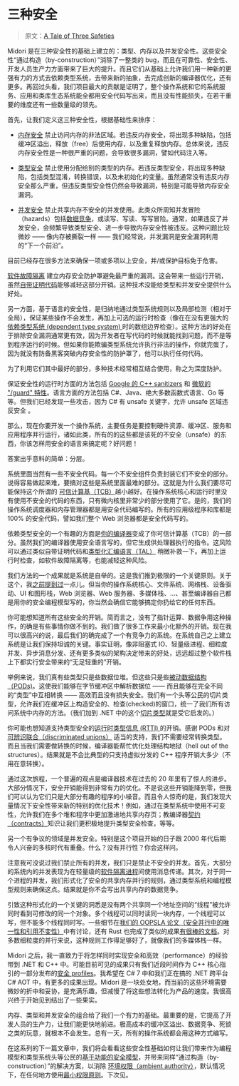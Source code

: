 # 三种安全

> 原文：[A Tale of Three Safeties](http://joeduffyblog.com/2015/11/03/a-tale-of-three-safeties/)


Midori 是在三种安全性的基础上建立的：类型、内存以及并发安全性。这些安全性“通过构造（by-construction）”消除了一整类的 bug，而且在可靠性、安全性、开发人员生产力方面带来了巨大的提升。而且它们从基础上允许我们用一种新的更强有力的方式去依赖类型系统，去带来新的抽象，去完成创新的编译器优化，还有更多。再回过头看，我们项目最大的贡献是证明了，整个操作系统和它的系统服务、应用和类库生态系统能全都用安全代码写出来，而且没有性能损失，在若干重要的维度还有一些数量级的领先。

首先，让我们定义这三种安全性，根据基础性来排序：

* [内存安全](https://en.wikipedia.org/wiki/Memory_safety) 禁止访问内存的非法区域。若违反内存安全，将出现多种缺陷，包括缓冲区溢出，释放（free）后使用内存，以及重复释放内存。总体来说，违反内存安全性是一种很严重的问题，会导致很多漏洞，譬如代码注入等。

* [类型安全](https://en.wikipedia.org/wiki/Type_safety) 禁止使用分配给别的类型的内存。若违反类型安全，将出现多种缺陷，包括类型混淆，转换错误，以及未初始化的变量。虽然通常没有违反内存安全那么严重，但违反类型安全性仍然会导致漏洞，特别是可能导致内存安全漏洞。

* [并发安全](https://en.wikipedia.org/wiki/Thread_safety) 禁止共享内存不安全的并发使用。此类众所周知并发冒险（hazards）包括[数据竞争](https://en.wikipedia.org/wiki/Race_condition)，或读写、写读、写写冒险。通常，如果违反了并发安全，会频繁导致类型安全、进一步导致内存安全性被违反。这种问题比较微妙 —— 像内存被撕裂一样 —— 我们经常说，并发漏洞是安全漏洞利用的“下一个前沿”。

目前已经存在很多方法来确保一项或多项以上安全，并/或保护目标免于危害。

[软件故障隔离](http://www.cs.cmu.edu/~srini/15-829/readings/sfi.pdf) 建立内存安全防护罩避免最严重的漏洞。这会带来一些运行开销，虽然[自带证明代码](https://en.wikipedia.org/wiki/Proof-carrying_code)能够减轻这部分开销。这种技术没能给类型和并发安全提供什么好处。

另一方面，基于语言的安全性，是归纳地通过类型系统规则以及局部检测（相对于全局），保证某些操作不会发生，再加上可选的运行时检查（像在在没有更强大的[依赖类型系统 (dependent type system) ](https://en.wikipedia.org/wiki/Dependent_type)时的数组边界检查）。这种方法的好处在于排除安全漏洞通常更有效，因为开发者在写代码的时候就能找到问题，而不是等到程序运行的时候。但如果你能欺骗类型系统允许执行非法的操作，你就完蛋了，因为就没有防备黑客突破内存安全性的防护罩了，他可以执行任何代码。

为了利用它们其中最好的部分，多种技术经常相互结合使用，称之为深度防护。

保证安全性的运行时方面的方法包括 [Google 的 C++ sanitizers](https://github.com/google/sanitizers) 和 [微软的 "/guard" 特性](http://blogs.msdn.com/b/vcblog/archive/2014/12/08/visual-studio-2015-preview-work-in-progress-security-feature.aspx)。语言方面的方法包括 C#、Java、绝大多数函数式语言、Go 等等。但我们已经发现一些攻击，因为 C# 有 unsafe 关键字，允许 unsafe 区域违反安全 。

那么，现在你要开发一个操作系统，主要任务是要控制硬件资源、缓冲区、服务和应用程序并行运行，诸如此类，所有的的这些都是该死的不安全（unsafe）的东西，你该怎样用安全的语言来搞定呢？好问题！

答案出乎意料的简单：分层。

系统里面当然有一些不安全代码。每一个不安全组件负责封装它们不安全的部分。说得容易做起来难，要搞对这些是系统里面最难的部分。这就是为什么我们要尽可能保持这个所谓的 [可信计算基（TCB）](https://en.wikipedia.org/wiki/Trusted_computing_base)越小越好。在操作系统核心和运行时里没有使用不安全的代码的东西，只有微内核里非常少的部分使用了它。是的，我们的操作系统调度器和内存管理器都是用安全代码编写的。所有的应用级程序和库都是 100% 的安全代码，譬如我们整个 Web 浏览器都是安全代码写的。

依赖类型安全的一个有趣的方面是[你的编译器](https://en.wikipedia.org/wiki/Bartok_(compiler))变成了你可信计算基（TCB）的一部分。虽然我们的编译器使用安全语言写的，但它生成供处理器执行的指令。这风险可以通过类似自带证明代码和[类型化汇编语言（TAL）](https://en.wikipedia.org/wiki/Typed_assembly_language) 稍微补救一下。再加上运行时检查，如软件故障隔离等，也能减轻这种风险。

我们方法的一个成果就是系统是自举的。这是我们推到极限的一个关键原则。关于这个，我[之前提到过](http://joeduffyblog.com/2014/09/10/software-leadership-7-codevelopment-is-a-powerful-thing/)一点儿。但当你的操作系统核心、文件系统、网络栈、设备驱动、UI 和图形栈，Web 浏览器、Web 服务器、多媒体栈、...、甚至编译器自己都是用你的安全编程模型写的，你当然会确信它能够搞定你扔给它的任何东西。

你可能想知道所有这些安全的开销。简而言之，没有了指针运算、数据争用这种操作，的确是有些事情你做不到的。我们做了很多工作来最小化额外的开销。现在我可以很高兴的说，最后我们的确完成了一个有竞争力的系统。在系统自己之上建立系统是让我们保持坦诚的关键。事实证明，像非阻塞式 IO、轻量级进程、细粒度并发、异步消息分发、还有更多类似的架构决定带来的好处，远远超过整个软件栈上下都实行安全带来的“无足轻重的”开销。

举例来说，我们真有些类型只是些数据位堆。但这些只是些[被动数据结构（PODs)](https://en.wikipedia.org/wiki/Passive_data_structure)。这使我们能够在字节缓冲区中解析数据位 —— 而且能够在完全不同的“类型”中互相转换 —— 高效而且没有损失安全。我们有一个头等公民的切片类型，允许我们在缓冲区上构造安全的、检查(checked)的窗口，统一了我们所有访问系统中内存的方法。（我们加到 .NET 中的这个[切片类型](https://github.com/joeduffy/slice.net)就是受它启发的。）

你可能也想知道支持类型安全的[运行时类型信息 (RTTI) ](https://en.wikipedia.org/wiki/Run-time_type_information)的开销。感谢 PODs 和对[可辨识联合（discriminated unions）](https://en.wikipedia.org/wiki/Tagged_union) 适当的支持，我们不需要经常转换类型。而且当我们需要做转换的时候，编译器能帮忙优化处理结构地狱（hell out of the structures）。结果就是不会比典型的只支持虚拟分发的 C++ 程序开销大多少（不用在意转换）。

通过这次旅程，一个普遍的观点是编译器技术在过去的 20 年里有了惊人的进步。大部分情况下，安全开销能得到非常有力的优化。不是说这些开销能降到零，但我们可以认为它们只是大部分有趣的程序的小噪音。而且令人惊奇的是，我们发现大量情况下安全性带来新的特别的优化技术！例如，通过在类型系统中使用不可变性，允许我们在多个堆和程序中更加激进地共享内存页；教编译器[契约（contracts）](https://en.wikipedia.org/wiki/Design_by_contract)知识让我们更积极地提升类型安全检查，等等。

另一个有争议的领域是并发安全。特别是这个项目开始的日子跟 2000 年代后期令人兴奋的多核时代有重叠。什么？没有并行性？你会这样问。

注意我可没说过我们禁止所有的并发，我们只是禁止不安全的并发。首先，大部分的系统内的并发表现为在轻量级的[软件隔离进程](http://research.microsoft.com/apps/pubs/default.aspx?id=71996)间使用消息传递。其次，对于同一个进程的并发，我们形式化了安全的共享内存并行的规则，通过类型系统和编程模型规则来确保这点。结果就是你不会写出共享内存的数据竞争。

引致这种形式化的一个关键的洞悉是没有两个共享同一个地址空间的“线程”被允许同时看到可修改的同一个对象。多个线程可以同时读同一块内存，一个线程可以写，但不能多个线程同时写。一些细节在[我们的 OOPSLA 论文（安全并行中的唯一性和引用不变性）](http://research.microsoft.com/apps/pubs/default.aspx?id=170528)中有讨论，还有 Rust 也完成了类似的成果[有很棒的文档](http://blog.rust-lang.org/2015/04/10/Fearless-Concurrency.html)。对多数细粒度的并行来说，这种规则工作得足够好了，就像我们的多媒体栈一样。

Midori 之后，我一直致力于将怎样同时实现安全和高效（performance）的经验带到 .NET 和 C++ 中。可能目前可见的成果只有我们近段时间作为 C++ 核心指引的一部分发布的[安全 profiles](https://github.com/isocpp/CppCoreGuidelines/blob/master/CppCoreGuidelines.md#S-profile)。我希望在 C# 7 中和我们正在搞的 .NET 跨平台 C# AOT 中，有更多的成果出现。Midori 是一块处女地，而当前的这些环境需要微妙的折中和妥协，是充满乐趣，但减慢了将这些想法转化为产品的速度。我很高兴终于开始见到结出了一些果实。

内存、类型和并发安全的组合给了我们一个有力的基础。最重要的是，它提高了开发人员的生产力，让我们能更快地前进。极高成本的缓冲区溢出、数据竞争、死锁之类的玩意，就根本不会发生。总有一天，所有的操作系统都会用这种方式编写。

在这系列的下一篇文章中，我们将会看看这些安全性基础如何让我们带来作为编程模型和类型系统头等公民的[基于功能的安全模型](https://en.wikipedia.org/wiki/Capability-based_security)，并带来同样“通过构造（by-construction）”的解决方案，以消除 [环境权限（ambient authority）](https://en.wikipedia.org/wiki/Ambient_authority)，默认情况下，在任何地方使用[最小权限原则](https://en.wikipedia.org/wiki/Principle_of_least_privilege)。下次见。  